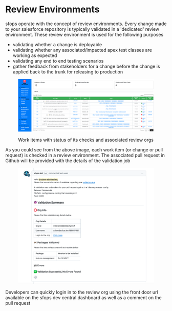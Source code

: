 # Review Environments

sfops operate with the concept of review environments.  Every change made to your  salesforce repository  is typically validated in a 'dedicated' review environment.  These review environment is used for the following purposes

* validating whether a change is deployable
* validating whether any associated/impacted apex test classes are  working as expected
* validating any end to end testing scenarios
* gather feedback from stakeholders for a change before the change is applied back to the trunk for releasing to production

<figure><img src="../../.gitbook/assets/image (4) (1).png" alt=""><figcaption><p>Work items  with status of its checks and associated review orgs</p></figcaption></figure>

As you could see from the above image, each work item (or change or pull request)  is checked in a review environment.   The associated pull request in Github will be provided with the details of the validation job

<figure><img src="../../.gitbook/assets/image (5).png" alt=""><figcaption></figcaption></figure>

Developers can quickly login in  to the review org using the front door url available on the sfops dev central dashboard as well as a comment on the pull request






